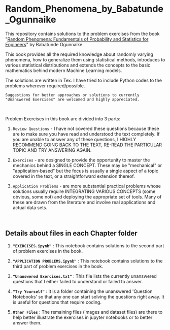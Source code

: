 # Random_Phenomena_by_Babatunde_Ogunnaike

This repository contains solutions to the problem exercises from the book "[Random Phenomena: Fundamentals of Probability and Statistics for Engineers](https://www.amazon.com/Random-Phenomena-Fundamentals-Probability-Statistics/dp/1420044974/ref=pd_sbs_14_1?_encoding=UTF8&pd_rd_i=1420044974&pd_rd_r=9KB0JV1BCNX8S18B6SWD&pd_rd_w=hypGN&pd_rd_wg=6CsGZ&psc=1&refRID=9KB0JV1BCNX8S18B6SWD)" by Babatunde Ogunnaike.

This book provides all the required knowledge about randomly varying phenomena, how to generalize them using statistical methods, introduces to various statistical distributions and extends the concepts to the basic mathematics behind modern Machine Learning models.

The solutions are written in Tex. I have tried to include Python codes to the problems wherever required/possible. 

`Suggestions for better approaches or solutions to currently "Unanswered Exercises" are welcomed and highly appreciated.`

<br>

Problem Exercises in this book are divided into 3 parts:

1. `Review Questions` - I have not covered these questions because these are to make sure you have read and understood the text completely. If you are unable to answer any of these questions, I HIGHLY RECOMMEND GOING BACK TO THE TEXT, RE-READ THE PARTICULAR TOPIC AND TRY ANSWERING AGAIN.

2. `Exercises` - are designed to provide the opportunity to master the mechanics behind a SINGLE CONCEPT. These may be "mechanical" or "application-based" but the focus is usually a single aspect of a topic covered in the text, or a straightforward extension thereof.

3. `Application Problems` - are more substantial practical problems whose solutions usually require INTEGRATING VARIOUS CONCEPTS (some obvious, some not) and deploying the appropriate set of tools. Many of these are drawn from the literature and involve real applications and actual data sets.

<br>

## Details about files in each Chapter folder

1. __`"EXERCISES.ipynb"`__ : This notebook contains solutions to the second part of problem exercises in the book.

2. __`"APPLICATION PROBLEMS.ipynb"`__ : This notebook contains solutions to the third part of problem exercises in the book.

3. __`"Unanswered Exercises.txt"`__ : This file lists the currently unanswered questions that I either failed to understand or failed to answer.

4. __`"Try Yourself"`__ : It is a folder containing the unanswered 'Question Notebooks' so that any one can start solving the questions right away. It is useful for questions that require coding. 

5. __`Other Files`__ : The remaining files (images and dataset files) are there to help better illustrate the exercises in jupyter notebooks or to better answer them.










